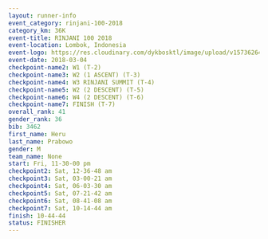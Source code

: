 ```yaml
---
layout: runner-info 
event_category: rinjani-100-2018 
category_km: 36K 
event-title: RINJANI 100 2018 
event-location: Lombok, Indonesia 
event-logo: https://res.cloudinary.com/dykbosktl/image/upload/v1573626435/Logo/Rinjani_eoufbh.png 
event-date: 2018-03-04 
checkpoint-name2: W1 (T-2) 
checkpoint-name3: W2 (1 ASCENT) (T-3) 
checkpoint-name4: W3 RINJANI SUMMIT (T-4) 
checkpoint-name5: W2 (2 DESCENT) (T-5) 
checkpoint-name6: W4 (2 DESCENT) (T-6) 
checkpoint-name7: FINISH (T-7) 
overall_rank: 41
gender_rank: 36
bib: 3462
first_name: Heru
last_name: Prabowo
gender: M
team_name: None
start: Fri, 11-30-00 pm
checkpoint2: Sat, 12-36-48 am
checkpoint3: Sat, 03-00-21 am
checkpoint4: Sat, 06-03-30 am
checkpoint5: Sat, 07-21-42 am
checkpoint6: Sat, 08-41-08 am
checkpoint7: Sat, 10-14-44 am
finish: 10-44-44
status: FINISHER
---
```


